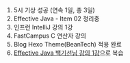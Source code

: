 1. 5시 기상 성공 (연속 1일, 총 3일)
2. Effective Java - Item 02 정리중
3. 인프런 IntelliJ 강의 1강
4. FastCampus C 연산자 강의
5. Blog Hexo Theme(BeanTech) 적용 완료
6. [Effective Java 백기선님 강의 1강](https://www.youtube.com/watch?v=X7RXP6EI-5E)으로 복습
